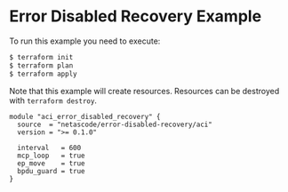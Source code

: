 <!-- BEGIN_TF_DOCS -->
# Error Disabled Recovery Example

To run this example you need to execute:

```bash
$ terraform init
$ terraform plan
$ terraform apply
```

Note that this example will create resources. Resources can be destroyed with `terraform destroy`.

```hcl
module "aci_error_disabled_recovery" {
  source  = "netascode/error-disabled-recovery/aci"
  version = ">= 0.1.0"

  interval   = 600
  mcp_loop   = true
  ep_move    = true
  bpdu_guard = true
}
```
<!-- END_TF_DOCS -->